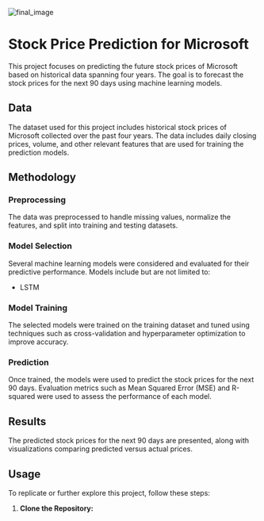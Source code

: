 ![final_image](https://github.com/MahmoudIbrahims/CodeAlpha_Stock_prediction/assets/121377479/d713f8ec-f340-425e-b98a-4d1f2002c346)

# Stock Price Prediction for Microsoft

This project focuses on predicting the future stock prices of Microsoft based on historical data spanning four years. The goal is to forecast the stock prices for the next 90 days using machine learning models.

## Data

The dataset used for this project includes historical stock prices of Microsoft collected over the past four years. The data includes daily closing prices, volume, and other relevant features that are used for training the prediction models.

## Methodology

### Preprocessing

The data was preprocessed to handle missing values, normalize the features, and split into training and testing datasets.

### Model Selection

Several machine learning models were considered and evaluated for their predictive performance. Models include but are not limited to:

- LSTM 

### Model Training

The selected models were trained on the training dataset and tuned using techniques such as cross-validation and hyperparameter optimization to improve accuracy.

### Prediction

Once trained, the models were used to predict the stock prices for the next 90 days. Evaluation metrics such as Mean Squared Error (MSE) and R-squared were used to assess the performance of each model.

## Results

The predicted stock prices for the next 90 days are presented, along with visualizations comparing predicted versus actual prices.

## Usage

To replicate or further explore this project, follow these steps:

1. **Clone the Repository:**

